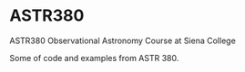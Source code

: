 # ASTR380
ASTR380 Observational Astronomy Course at Siena College

Some of code and examples from ASTR 380.
